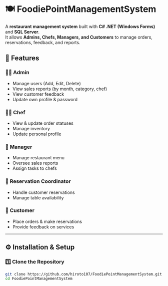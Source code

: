 # 🍽️ FoodiePointManagementSystem  
A **restaurant management system** built with **C# .NET (Windows Forms)** and **SQL Server**.  
It allows **Admins, Chefs, Managers, and Customers** to manage orders, reservations, feedback, and reports.

## 📌 Features  
### 👨‍💼 **Admin**
- Manage users (Add, Edit, Delete)
- View sales reports (by month, category, chef)
- View customer feedback
- Update own profile & password

### 👨‍🍳 **Chef**
- View & update order statuses
- Manage inventory
- Update personal profile

### 🏢 **Manager**
- Manage restaurant menu
- Oversee sales reports
- Assign tasks to chefs

### 🏨 **Reservation Coordinator**
- Handle customer reservations
- Manage table availability

### 👤 **Customer**
- Place orders & make reservations
- Provide feedback on services

---

## ⚙️ **Installation & Setup**
### **1️⃣ Clone the Repository**
```sh
git clone https://github.com/hiroto107/FoodiePointManagementSystem.git
cd FoodiePointManagementSystem
